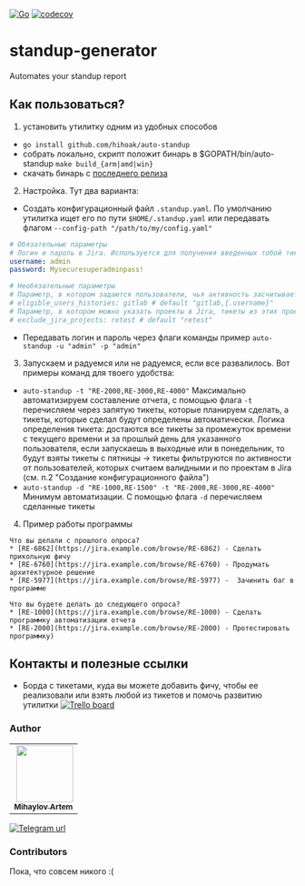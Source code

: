 [![Go](https://github.com/hihoak/auto-standup/actions/workflows/go.yaml/badge.svg)](https://github.com/hihoak/auto-standup/actions/workflows/go.yaml)
[![codecov](https://codecov.io/gh/hihoak/auto-standup/branch/main/graph/badge.svg?token=1G0M0FKKWS)](https://codecov.io/gh/hihoak/auto-standup)

# standup-generator
Automates your standup report

## Как пользоваться?
1. установить утилитку одним из удобных способов
    
* `go install github.com/hihoak/auto-standup`
* собрать локально, скрипт положит бинарь в $GOPATH/bin/auto-standup `make build_{arm|amd|win}`
* скачать бинарь с [последнего релиза](https://github.com/hihoak/auto-standup/releases/latest)

2. Настройка. Тут два варианта:
* Создать конфигурационный файл `.standup.yaml`. По умолчанию утилитка ищет его по пути `$HOME/.standup.yaml` или передавать флагом `--config-path "/path/to/my/config.yaml"`
```yaml
# Обязательные параметры
# Логин и пароль в Jira. Используется для получения введенных тобой тикетов
username: admin
password: Mysecuresuperadminpass!

# Необязательные параметры
# Параметр, в котором задаются пользователи, чья активность засчитывается при авто-нахождении тикетов за прошедший рабочий день (указывай username через запятую без пробелов)
# eligible_users_histories: gitlab # default "gitlab,{.username}"
# Параметр, в котором можно указать проекты в Jira, тикеты из этих проектов не будут включены в отчет
# exclude_jira_projects: retest # default "retest"
```
* Передавать логин и пароль через флаги команды пример `auto-standup -u "admin" -p "admin"`

3. Запускаем и радуемся или не радуемся, если все развалилось. Вот примеры команд для твоего удобства:
* `auto-standup -t "RE-2000,RE-3000,RE-4000"`
Максимально автоматизируем составление отчета, с помощью флага `-t` перечисляем через запятую тикеты, которые планируем сделать, а тикеты, которые сделал будут определены автоматически. Логика определения тикета: достаются все тикеты за промежуток времени с текущего времени и за прошлый день для указанного пользователя, если запускаешь в выходные или в понедельник, то будут взяты тикеты с пятницы -> тикеты фильтруются по активности от пользователей, которых считаем валидными и по проектам в Jira (см. п.2 "Создание конфигурационного файла")
* `auto-standup -d "RE-1000,RE-1500" -t "RE-2000,RE-3000,RE-4000"`
Минимум автоматизации. С помощью флага `-d` перечисляем сделанные тикеты

4. Пример работы программы
```text
Что вы делали с прошлого опроса?
* [RE-6862](https://jira.example.com/browse/RE-6862) - Сделать прикольную фичу
* [RE-6760](https://jira.example.com/browse/RE-6760) - Продумать архитектурное решение
* [RE-5977](https://jira.example.com/browse/RE-5977) -  Зачинить баг в программе

Что вы будете делать до следующего опроса?
* [RE-1000](https://jira.example.com/browse/RE-1000) - Сделать программку автоматизации отчета
* [RE-2000](https://jira.example.com/browse/RE-2000) - Протестировать программку)
```

## Контакты и полезные ссылки

* Борда с тикетами, куда вы можете добавить фичу, чтобы ее реализовали или взять любой из тикетов и помочь развитию утилитки [![Trello board](https://upload.wikimedia.org/wikipedia/en/8/8c/Trello_logo.svg)](https://trello.com/b/OxH7R79n/auto-standup-board)

### Author
<table>
<tr>
  <td align="right"><a href="https://github.com/hihoak"><img src="https://github.com/hihoak.png" width="100px;" alt=""/><br /><sub><b>Mihaylov Artem</b></sub></a></td>
</tr>
</table>

[![Telegram url](https://icons.iconarchive.com/icons/alecive/flatwoken/48/Apps-Telegram-icon.png)](https://t.me/ez_buckets)

### Contributors
Пока, что совсем никого :(
